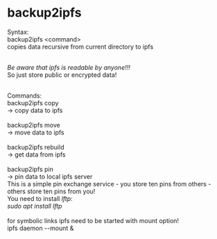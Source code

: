 # backup2ipfs

Syntax:<br>
backup2ipfs &lt;command&gt;<br>
copies data recursive from current directory to ipfs<br><br>

*Be aware that ipfs is readable by anyone!!!*<br>
So just store public or encrypted data!<br><br>

Commands:<br>
backup2ipfs copy<br>
-&gt; copy data to ipfs<br>
<br>
backup2ipfs move<br>
-&gt; move data to ipfs<br>
<br>
backup2ipfs rebuild<br>
-&gt; get data from ipfs<br>
<br>
backup2ipfs pin<br>
-&gt; pin data to local ipfs server<br>
This is a simple pin exchange service - you store ten pins from others - others store ten pins from you!<br>
You need to install <i>lftp</i>:<br>
<i>sudo apt install lftp</i>
<br>
<br>
 for symbolic links ipfs need to be started with mount option!<br>
 ipfs daemon --mount &amp;
 
